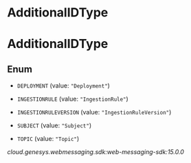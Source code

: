 # AdditionalIDType


# AdditionalIDType

## Enum


* `DEPLOYMENT` (value: `"Deployment"`)

* `INGESTIONRULE` (value: `"IngestionRule"`)

* `INGESTIONRULEVERSION` (value: `"IngestionRuleVersion"`)

* `SUBJECT` (value: `"Subject"`)

* `TOPIC` (value: `"Topic"`)




_cloud.genesys.webmessaging.sdk:web-messaging-sdk:15.0.0_
